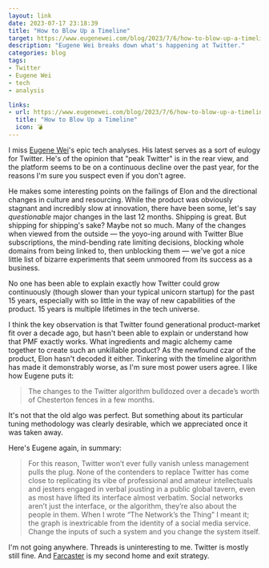 ```yaml
---
layout: link
date: 2023-07-17 23:18:39
title: "How to Blow Up a Timeline"
target: https://www.eugenewei.com/blog/2023/7/6/how-to-blow-up-a-timeline
description: "Eugene Wei breaks down what's happening at Twitter."
categories: blog
tags:
- Twitter
- Eugene Wei
- tech
- analysis

links:
- url: https://www.eugenewei.com/blog/2023/7/6/how-to-blow-up-a-timeline
  title: "How to Blow Up a Timeline"
  icon: 💣
---
```


I miss [Eugene Wei](https://twitter.com/eugenewei "Eugene Wei on Twitter")'s epic tech analyses. His latest serves as a sort of eulogy for Twitter. He's of the opinion that "peak Twitter" is in the rear view, and the platform seems to be on a continuous decline over the past year, for the reasons I'm sure you suspect even if you don't agree.

He makes some interesting points on the failings of Elon and the directional changes in culture and resourcing. While the product was obviously stagnant and incredibly slow at innovation, there have been some, let's say _questionable_ major changes in the last 12 months. Shipping is great. But shipping for shipping's sake? Maybe not so much. Many of the changes when viewed from the outside — the yoyo-ing around with Twitter Blue subscriptions, the mind-bending rate limiting decisions, blocking whole domains from being linked to, then unblocking them — we've got a nice little list of bizarre experiments that seem unmoored from its success as a business.

No one has been able to explain exactly how Twitter could grow continuously (though slower than your typical unicorn startup) for the past 15 years, especially with so little in the way of new capabilities of the product. 15 years is multiple lifetimes in the tech universe.

I think the key observation is that Twitter found generational product-market fit over a decade ago, but hasn't been able to explain or understand how that PMF exactly works. What ingredients and magic alchemy came together to create such an unkillable product? As the newfound czar of the product, Elon hasn't decoded it either. Tinkering with the timeline algorithm has made it demonstrably worse, as I'm sure most power users agree. I like how Eugene puts it:

> The changes to the Twitter algorithm bulldozed over a decade’s worth of Chesterton fences in a few months.

It's not that the old algo was perfect. But something about its particular tuning methodology was clearly desirable, which we appreciated once it was taken away.

Here's Eugene again, in summary:

> For this reason, Twitter won’t ever fully vanish unless management pulls the plug. None of the contenders to replace Twitter has come close to replicating its vibe of professional and amateur intellectuals and jesters engaged in verbal jousting in a public global tavern, even as most have lifted its interface almost verbatim. Social networks aren’t just the interface, or the algorithm, they’re also about the people in them. When I wrote “The Network’s the Thing” I meant it; the graph is inextricable from the identity of a social media service. Change the inputs of such a system and you change the system itself.

I'm not going anywhere. Threads is uninteresting to me. Twitter is mostly still fine. And [Farcaster](https://warpcast.com/coleman "coleman on Warpcast") is my second home and exit strategy.